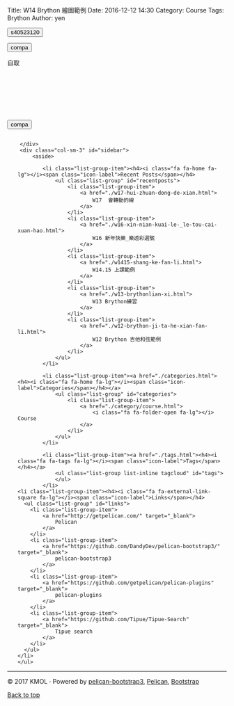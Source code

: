 Title: W14 Brython 繪圖範例
Date: 2016-12-12 14:30
Category: Course
Tags: Brython
Author: yen

<!-- 導入 Brython 標準程式庫 -->

<script type="text/javascript" 
    src="https://cdn.rawgit.com/brython-dev/brython/master/www/src/brython_dist.js">
</script>

<!-- 啟動 Brython -->

<script>
window.onload=function(){
brython(1);
}
</script>

<!-- ch01 基本的列印與輸入函式 -->

<script type="text/python3">
from browser import document
from browser import alert

def get_input(ev):
    the_input= input("請輸入")
    alert("輸入為:"+str(the_input))

document['ch01'].bind('click',get_input)
</script>

<p><button id="ch01">s40523120</button></p>
<div id="con"></div>

<script type="text/python3">
from browser import document as do
from browser import html
c = do["con"]
def compa(e):
    your_input = input("請輸入一個整數!")
    # 如何判斷所輸入的整數比 10 大
    try:
        if int(your_input) > 10:
            c <= "所輸入的整數:" + your_input + "比 10 大" + html.BR()
        else:
            c <= "所輸入的整數:" + your_input + "比 10 小" + html.BR()
    except:
        c <= "所輸入的整數:" + html.BR()

#print("test")
'''
for i in range(5):
    c <= "test" + html.BR()
'''
do["b1"].bind("click", compa)
</script>

<p><button id="b1">compa</button></p>
<p>自取
<pre class="brush: python"></p>
<div id="con"></div>

<script type="text/python3">
from browser import document as do
from browser import html
c = do["con"]
def compa(e):
    your_input = input("請輸入一個整數!")
    # 如何判斷所輸入的整數比 10 大

    if int(your_input) > 10:
        c <= "所輸入的整數:" + your_input + "比 10 大" + html.BR()
    else:
        c <= "所輸入的整數:" + your_input + "比 10 小" + html.BR()

#print("test")
'''
for i in range(5):
    c <= "test" + html.BR()
'''
do["b1"].bind("click", compa)
</script>

<p><button id="b1">compa</button>
</pre></p>
            </div>
            <!-- /.entry-content -->
        </article>
    </section>

        </div>
        <div class="col-sm-3" id="sidebar">
            <aside>

<section class="well well-sm">
    <ul class="list-group list-group-flush">

            <li class="list-group-item"><h4><i class="fa fa-home fa-lg"></i><span class="icon-label">Recent Posts</span></h4>
                <ul class="list-group" id="recentposts">
                    <li class="list-group-item">
                        <a href="./w17-hui-zhuan-dong-de-xian.html">
                            W17  會轉動的線
                        </a>
                    </li>
                    <li class="list-group-item">
                        <a href="./w16-xin-nian-kuai-le-_le-tou-cai-xuan-hao.html">
                            W16 新年快樂_樂透彩選號
                        </a>
                    </li>
                    <li class="list-group-item">
                        <a href="./w1415-shang-ke-fan-li.html">
                            W14.15 上課範例
                        </a>
                    </li>
                    <li class="list-group-item">
                        <a href="./w13-brythonlian-xi.html">
                            W13 Brython練習
                        </a>
                    </li>
                    <li class="list-group-item">
                        <a href="./w12-brython-ji-ta-he-xian-fan-li.html">
                            W12 Brython 吉他和弦範例
                        </a>
                    </li>
                </ul>
            </li>

            <li class="list-group-item"><a href="./categories.html"><h4><i class="fa fa-home fa-lg"></i><span class="icon-label">Categories</span></h4></a>
                <ul class="list-group" id="categories">
                    <li class="list-group-item">
                        <a href="./category/course.html">
                            <i class="fa fa-folder-open fa-lg"></i> Course
                        </a>
                    </li>
                </ul>
            </li>

            <li class="list-group-item"><a href="./tags.html"><h4><i class="fa fa-tags fa-lg"></i><span class="icon-label">Tags</span></h4></a>
                <ul class="list-group list-inline tagcloud" id="tags">
                </ul>
            </li>
    <li class="list-group-item"><h4><i class="fa fa-external-link-square fa-lg"></i><span class="icon-label">Links</span></h4>
      <ul class="list-group" id="links">
        <li class="list-group-item">
            <a href="http://getpelican.com/" target="_blank">
                Pelican
            </a>
        </li>
        <li class="list-group-item">
            <a href="https://github.com/DandyDev/pelican-bootstrap3/" target="_blank">
                pelican-bootstrap3
            </a>
        </li>
        <li class="list-group-item">
            <a href="https://github.com/getpelican/pelican-plugins" target="_blank">
                pelican-plugins
            </a>
        </li>
        <li class="list-group-item">
            <a href="https://github.com/Tipue/Tipue-Search" target="_blank">
                Tipue search
            </a>
        </li>
      </ul>
    </li>
    </ul>
</section>
            </aside>
        </div>
    </div>
</div>
<footer>
   <div class="container">
      <hr>
      <div class="row">
         <div class="col-xs-10">&copy; 2017 KMOL
            &middot; Powered by <a href="https://github.com/DandyDev/pelican-bootstrap3" target="_blank">pelican-bootstrap3</a>,
            <a href="http://docs.getpelican.com/" target="_blank">Pelican</a>,
            <a href="http://getbootstrap.com" target="_blank">Bootstrap</a>         </div>
         <div class="col-xs-2"><p class="pull-right"><i class="fa fa-arrow-up"></i> <a href="#">Back to top</a></p></div>
      </div>
   </div>
</footer>
<script src="./theme/js/jquery.min.js"></script>

<!-- Include all compiled plugins (below), or include individual files as needed -->
<script src="./theme/js/bootstrap.min.js"></script>

<!-- Enable responsive features in IE8 with Respond.js (https://github.com/scottjehl/Respond) -->
<script src="./theme/js/respond.min.js"></script>


</body>
</html>